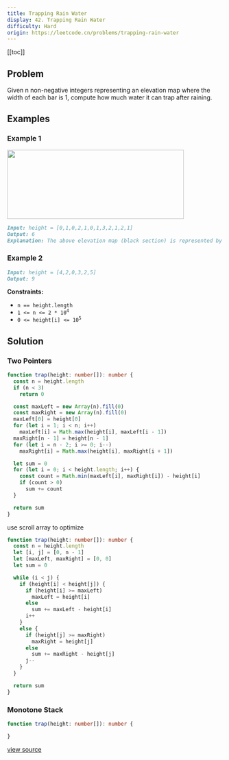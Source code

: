```yaml
---
title: Trapping Rain Water
display: 42. Trapping Rain Water
difficulty: Hard
origin: https://leetcode.cn/problems/trapping-rain-water
---
```


[[toc]]

## Problem

Given n non-negative integers representing an elevation map where the width of each bar is 1, compute how much water it can trap after raining.

## Examples

### Example 1

<img src="https://assets.leetcode.com/uploads/2018/10/22/rainwatertrap.png" style="width: 412px; height: 161px;" />

```md
Input: height = [0,1,0,2,1,0,1,3,2,1,2,1]
Output: 6
Explanation: The above elevation map (black section) is represented by array [0,1,0,2,1,0,1,3,2,1,2,1]. In this case, 6 units of rain water (blue section) are being trapped.
```

### Example 2

```md
Input: height = [4,2,0,3,2,5]
Output: 9
```

**Constraints:**

- <code>n == height.length</code>
- <code>1 &lt;= n &lt;= 2 * 10<sup>4</sup></code>
- <code>0 &lt;= height[i] &lt;= 10<sup>5</sup></code>

## Solution

### Two Pointers

```ts
function trap(height: number[]): number {
  const n = height.length
  if (n < 3)
    return 0

  const maxLeft = new Array(n).fill(0)
  const maxRight = new Array(n).fill(0)
  maxLeft[0] = height[0]
  for (let i = 1; i < n; i++)
    maxLeft[i] = Math.max(height[i], maxLeft[i - 1])
  maxRight[n - 1] = height[n - 1]
  for (let i = n - 2; i >= 0; i--)
    maxRight[i] = Math.max(height[i], maxRight[i + 1])

  let sum = 0
  for (let i = 0; i < height.length; i++) {
    const count = Math.min(maxLeft[i], maxRight[i]) - height[i]
    if (count > 0)
      sum += count
  }

  return sum
}
```

use scroll array to optimize

```ts
function trap(height: number[]): number {
  const n = height.length
  let [i, j] = [0, n - 1]
  let [maxLeft, maxRight] = [0, 0]
  let sum = 0

  while (i < j) {
    if (height[i] < height[j]) {
      if (height[i] >= maxLeft)
        maxLeft = height[i]
      else
        sum += maxLeft - height[i]
      i++
    }
    else {
      if (height[j] >= maxRight)
        maxRight = height[j]
      else
        sum += maxRight - height[j]
      j--
    }
  }

  return sum
}
```

### Monotone Stack

```ts
function trap(height: number[]): number {

}
```

[view source](https://leetcode.cn/problems/trapping-rain-water)
